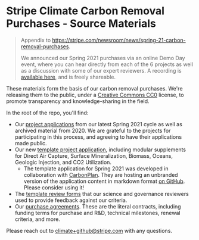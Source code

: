 # Stripe Climate Carbon Removal Purchases - Source Materials

> Appendix to https://stripe.com/newsroom/news/spring-21-carbon-removal-purchases.
> 
> We announced our Spring 2021 purchases via an online Demo Day event, where you can hear directly from each of the 6 projects as well as a discussion with some of our expert reviewers. A recording is [available here](https://www.youtube.com/watch?v=FIzS7gCydY8), and is freely shareable. 

These materials form the basis of our carbon removal purchases. We're releasing them to the public, under a [Creative Commons CC0](https://creativecommons.org/publicdomain/zero/1.0/) license, to promote transparency and knowledge-sharing in the field. 

In the root of the repo, you'll find:

- Our [project applications](./Project%20Applications/Spring2021) from our latest Spring 2021 cycle as well as archived material from 2020. We are grateful to the projects for participating in this process, and agreeing to have their applications made public.
- Our new [template project application](./TEMPLATE%20Project%20Application/Spring2021), including modular supplements for Direct Air Capture, Surface Mineralization, Biomass, Oceans, Geologic Injection, and CO2 Utilization.
     - The template application for Spring 2021 was developed in collaboration with [CarbonPlan](https://carbonplan.org). They are hosting an unbranded version of the application content in markdown format [on GitHub](https://github.com/carbonplan/carbon-removal-application). Please consider using it! 
- The [template review forms](./TEMPLATE%20Expert%20Review%20Forms/Spring2021) that our science and governance reviewers used to provide feedback against our criteria.
- Our [purchase agreements](./Purchase%20Agreements/Spring2021). These are the literal contracts, including funding terms for purchase and R&D, technical milestones, renewal criteria, and more.
 
Please reach out to climate+github@stripe.com with any questions. 
